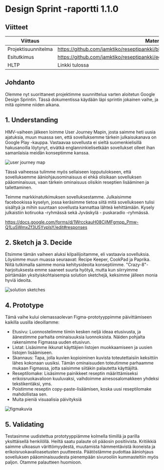 # Design Sprint -raportti 1.1.0

## Viitteet

| Viittaus | Materiaali |
|---|---|
Projektisuunnitelma | https://github.com/jamktiko/reseptipankki/blob/main/Asiakirjat/projektisuunnitelma.md
Esitutkimus | https://github.com/jamktiko/reseptipankki/edit/main/Asiakirjat/esitutkimus.md
HLTP | Linkki tulossa

## Johdanto

Olemme nyt suorittaneet projektimme suunnittelua varten aloitetun Google Design Sprintin. Tässä dokumentissa käydään läpi sprintin jokainen vaihe, ja mitä opimme niiden aikana.

## 1. Understanding

HMV-vaiheen jälkeen loimme User Journey Mapin, josta saimme heti uusia ajatuksia, muun muassa sen, että sovelluksemme tärkein julkaisukanava on Google Play -kauppa. Vastaavaa sovellusta ei sieltä suomenkielisillä hakusanoilla löytynyt, eivätkä englanninkielisetkään sovellukset olleet ihan samanlaisia meidän konseptimme kanssa.

![user journey map](https://github.com/jamktiko/reseptipankki/blob/main/Asiakirjat/img/user_journey_map.png)

Tässä vaiheessa tulimme myös sellaiseen lopputulokseen, että sovelluksemme ääniohjausominaisuus ei ehkä olisikaan sovelluksen pääominaisuus, vaan tärkein ominaisuus olisikin reseptien lisääminen ja tallettaminen.

Teimme markkinatutkimuksen sovelluksestamme. Julkaisimme facebookissa kyselyn, jossa keräsimme tietoa siitä mitä sovellukseen tulisi sisältyä ja mihin suuntaan sovellusta kannattaa lähteä kehittämään. Kysely julkaistiin kotiruoka -ryhmässä sekä Jyväskylä - puskaradio -ryhmässä. 

https://docs.google.com/forms/d/1WrcckauH08CjlMFgmpp_Pmw-Q1LuSWmxZf3U5YvpIsY/edit#responses

## 2. Sketch ja 3. Decide

Etsimme tämän vaiheen aluksi kilpailijoitamme, eli vastaavia sovelluksia. Löysimme muun muassa seuraavat: Recipe Keeper, CookPad ja Paprika. Niitä tutkimalla saimme monia kehitysideoita konseptiimme. "Crazy-8"-harjoituksesta emme saaneet suurta hyötyä, mutta kun siirryimme piirtämään yksityiskohtaisempia solution sketchejä, keksimme jälleen monia hyviä ideoita.

![solution sketches](https://github.com/jamktiko/reseptipankki/blob/main/Asiakirjat/img/sketchs.jpeg)

## 4. Prototype

Tämä vaihe kului olemassaolevan Figma-prototyyppimme päivittämiseen kaikilla uusilla ideoillamme:
- Etusivu: Luonnostelimme tiimin kesken neljä ideaa etusivusta, ja äänestimme parhaita ominaisuuksia luonnoksista. Näiden pohjalta rakensimme Figmassa uuden etusivun.
- Listat: Lisäsimme ikkunat käyttäjien listojen muokkaamiseen ja uusien listojen lisäämiseen.
- Skannaus: Tapa, jolla kuvien kopioiminen kuvista toteutettaisiin keksittiin lähes kokonaan uusiksi. Tämän ominaisuuden toteutimme parhaamme mukaan Figmassa, jotta saisimme siitäkin palautetta käyttäjiltä.
- Reseptilomake: Lisäsimme painikkeet reseptin määrittämiseksi erikoisruokavalioon kuuluvaksi, vaihdoimme ainesosalomakkeen yhdeksi tekstikentäksi, yms.
- Poistimme reseptin copy-paste-lisäämisen, koska uusi reseptilomake mahdollistaa sen.
- Muita pieniä visuaalisia päivityksiä

![figmakuvia](https://github.com/jamktiko/reseptipankki/blob/main/Asiakirjat/img/figma.png)

## 5. Validating

Testasimme uudistettua prototyyppiämme kolmella tiimillä ja parilla yksittäisellä henkilöllä. Heiltä saatu palaute oli pääosin positiivista. Kritiikkiä saimme ulkoasun värittömyydestä, muutamista hämmentävistä ikoneista ja erikoisruokavalioasetusten puutteesta. Päätöstämme pudottaa ääniohjaus sovelluksen pääominaisuudesta pienempään sivurooliin kummasteltiin myös paljon. Otamme palautteen huomioon.
